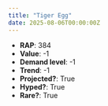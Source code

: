 ```yaml
---
title: "Tiger Egg"
date: 2025-08-06T00:00:00Z
---
```

- **RAP**: 384
- **Value**: -1
- **Demand level**: -1
- **Trend**: -1
- **Projected?**: True
- **Hyped?**: True
- **Rare?**: True
